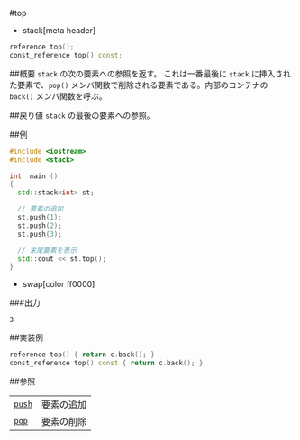 #top
* stack[meta header]

```cpp
reference top();
const_reference top() const;
```

##概要
`stack` の次の要素への参照を返す。
これは一番最後に `stack` に挿入された要素で、`pop()` メンバ関数で削除される要素である。内部のコンテナの `back()` メンバ関数を呼ぶ。


##戻り値
`stack` の最後の要素への参照。


##例

```cpp
#include <iostream>
#include <stack>

int  main ()
{
  std::stack<int> st;

  // 要素の追加
  st.push(1);
  st.push(2);
  st.push(3);

  // 末尾要素を表示
  std::cout << st.top();
}
```
* swap[color ff0000]


###出力
```
3
```

##実装例
```cpp
reference top() { return c.back(); }
const_reference top() const { return c.back(); }
```

##参照

| | |
|---------------------------------------------------------------------------------|--------------------------------------------|
| [`push`](./push.md) | 要素の追加 |
| [`pop`](./pop.md) | 要素の削除  |



